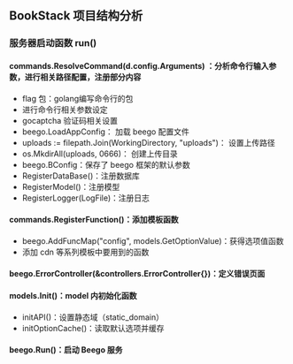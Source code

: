## BookStack 项目结构分析

### 服务器启动函数 run()

#### commands.ResolveCommand(d.config.Arguments) ：分析命令行输入参数，进行相关路径配置，注册部分内容

- flag 包：golang编写命令行的包
- 进行命令行相关参数设定
- gocaptcha 验证码相关设置
- beego.LoadAppConfig： 加载 beego 配置文件
- uploads := filepath.Join(WorkingDirectory, "uploads")： 设置上传路径
- os.MkdirAll(uploads, 0666)： 创建上传目录
- beego.BConfig：保存了 beego 框架的默认参数
- RegisterDataBase()：注册数据库
- RegisterModel()：注册模型
- RegisterLogger(LogFile)：注册日志

#### commands.RegisterFunction()：添加模板函数

- beego.AddFuncMap("config", models.GetOptionValue)：获得选项值函数
- 添加 cdn 等系列模板中要用到的函数

#### beego.ErrorController(&controllers.ErrorController{})：定义错误页面

#### models.Init()：model 内初始化函数

- initAPI()：设置静态域（static_domain）
- initOptionCache()：读取默认选项并缓存

#### beego.Run()：启动 Beego 服务




